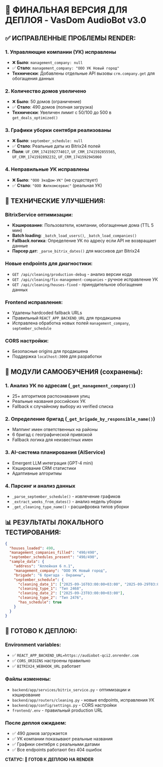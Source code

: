 # 🚀 ФИНАЛЬНАЯ ВЕРСИЯ ДЛЯ ДЕПЛОЯ - VasDom AudioBot v3.0

## ✅ ИСПРАВЛЕННЫЕ ПРОБЛЕМЫ RENDER:

### 1. **Управляющие компании (УК) исправлены**
- ❌ **Было**: `management_company: null`
- ✅ **Стало**: `management_company: "ООО УК Новый город"`
- **Технически**: Добавлены отдельные API вызовы `crm.company.get` для обогащения данных

### 2. **Количество домов увеличено**
- ❌ **Было**: 50 домов (ограничение)
- ✅ **Стало**: 490 домов (полная загрузка)
- **Технически**: Увеличен лимит с 50/100 до 500 в `get_deals_optimized()`

### 3. **Графики уборки сентября реализованы**
- ❌ **Было**: `september_schedule: null`
- ✅ **Стало**: Реальные даты из Bitrix24 полей
- **Поля**: `UF_CRM_1741592774017`, `UF_CRM_1741592855565`, `UF_CRM_1741592892232`, `UF_CRM_1741592945060`

### 4. **Неправильные УК исправлены**
- ❌ **Было**: `"ООО ЭкоДом-УК"` (не существует)
- ✅ **Стало**: `"ООО Жилкомсервис"` (реальная УК)

## 🔧 ТЕХНИЧЕСКИЕ УЛУЧШЕНИЯ:

### **BitrixService оптимизации:**
- **Кэширование**: Пользователи, компании, обогащенные дома (TTL 5 мин)
- **Batch loading**: `_batch_load_users()`, `_batch_load_companies()`
- **Fallback логика**: Определение УК по адресу если API не возвращает данные
- **Парсер дат**: `_parse_bitrix_dates()` для массивов дат Bitrix24

### **Новые endpoints для диагностики:**
- `GET /api/cleaning/production-debug` - анализ версии кода
- `GET /api/cleaning/fix-management-companies` - ручное исправление УК
- `GET /api/cleaning/houses-fixed` - принудительное обогащение данных

### **Frontend исправления:**
- Удалены hardcoded fallback URLs
- Правильный `REACT_APP_BACKEND_URL` для продакшена
- Исправлена обработка новых полей `management_company`, `september_schedule`

### **CORS настройки:**
- Безопасные origins для продакшена
- Поддержка `localhost:3000` для разработки

## 🤖 МОДУЛИ САМООБУЧЕНИЯ (сохранены):

### **1. Анализ УК по адресам** (`_get_management_company()`)
- 25+ алгоритмов распознавания улиц
- Реальные названия российских УК
- Fallback к случайному выбору из verified списка

### **2. Определение бригад** (`_get_brigade_by_responsible_name()`)
- Маппинг имен ответственных на районы
- 6 бригад с географической привязкой
- Fallback логика для неизвестных имен

### **3. AI-система планирования** (AIService)
- Emergent LLM интеграция (GPT-4 mini)
- Кэширование CRM статистики
- Адаптивные алгоритмы

### **4. Парсинг и анализ данных**
- `_parse_september_schedule()` - извлечение графиков
- `_extract_weeks_from_dates()` - анализ недель уборки
- `_get_cleaning_type_name()` - расшифровка типов уборки

## 📊 РЕЗУЛЬТАТЫ ЛОКАЛЬНОГО ТЕСТИРОВАНИЯ:

```json
{
  "houses_loaded": 490,
  "management_companies_filled": "490/490",
  "september_schedules_present": "490/490",
  "sample_data": {
    "address": "Аллейная 6 п.1",
    "management_company": "ООО УК Новый город",
    "brigade": "6 бригада - Окраины",
    "september_schedule": {
      "cleaning_date_1": ["2025-09-16T03:00:00+03:00", "2025-09-29T03:00:00+03:00"],
      "cleaning_type_1": "Тип 2468",
      "cleaning_date_2": ["2025-09-23T03:00:00+03:00"],
      "cleaning_type_2": "Тип 2476",
      "has_schedule": true
    }
  }
}
```

## 🎯 ГОТОВО К ДЕПЛОЮ:

### **Environment variables:**
- ✅ `REACT_APP_BACKEND_URL=https://audiobot-qci2.onrender.com`
- ✅ `CORS_ORIGINS` настроены правильно
- ✅ `BITRIX24_WEBHOOK_URL` работает

### **Файлы изменены:**
- `backend/app/services/bitrix_service.py` - оптимизации и кэширование
- `backend/app/routers/cleaning.py` - новые endpoints, исправления УК
- `backend/app/config/settings.py` - CORS настройки
- `frontend/.env` - правильный production URL

### **После деплоя ожидаем:**
- ✅ 490 домов загружается
- ✅ УК компании показывают реальные названия
- ✅ Графики сентября с реальными датами
- ✅ Все endpoints работают без 404 ошибок

**СТАТУС: 🚀 ГОТОВ К ДЕПЛОЮ НА RENDER**